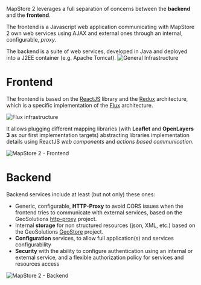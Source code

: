 MapStore 2 leverages a full separation of concerns between the **backend** and the **frontend**.

The frontend is a Javascript web application communicating with MapStore 2 own web services using AJAX and external ones through an internal, configurable, _proxy_.

The backend is a suite of web services, developed in Java and deployed into a J2EE container (e.g. Apache Tomcat).
![General Infrastructure](https://docs.google.com/drawings/d/1X-yA-_GQ6HqhoYQfIbuxzdt8c-9fD0K3tf1WVbXecSE/pub?w=480&h=360)

# Frontend

The frontend is based on the [ReactJS](https://facebook.github.io/react/) library and the [Redux](http://rackt.github.io/redux/) architecture, which is a specific implementation of the [Flux](http://facebook.github.io/flux/) architecture.

![Flux infrastructure](https://facebook.github.io/flux/img/flux-simple-f8-diagram-with-client-action-1300w.png)

It allows plugging different mapping libraries (with **Leaflet** and **OpenLayers 3** as our first implementation targets) abstracting libraries implementation details using ReactJS _web components_ and _actions based communication_.

![MapStore 2 - Frontend](https://docs.google.com/drawings/d/1k8Qja6ZFeOpoW3WqbZJvU3f7PvKpL-oTGq0vErQng44/pub?w=480&h=360)

# Backend

Backend services include at least (but not only) these ones:
 * Generic, configurable, **HTTP-Proxy** to avoid CORS issues when the frontend tries to communicate with external services, based on the GeoSolutions [http-proxy](https://github.com/geosolutions-it/http-proxy) project.
 * Internal **storage** for non structured resources (json, XML, etc.) based  on the GeoSolutions [GeoStore](https://github.com/geosolutions-it/geostore) project.
 * **Configuration** services, to allow full application(s) and services configurability
 * **Security** with the ability to configure authentication using an internal or external service, and a flexible authorization policy for services and resources access

![MapStore 2 - Backend](https://docs.google.com/drawings/d/12SURY5tdrjOXwYx0kH1LHUmHogZpWvmcEoFCGJOgJWY/pub?w=480&h=360)